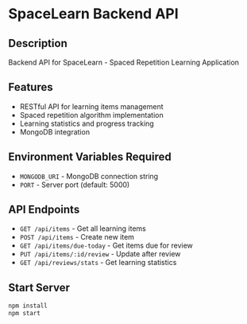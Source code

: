 # SpaceLearn Backend API

## Description
Backend API for SpaceLearn - Spaced Repetition Learning Application

## Features
- RESTful API for learning items management
- Spaced repetition algorithm implementation
- Learning statistics and progress tracking
- MongoDB integration

## Environment Variables Required
- `MONGODB_URI` - MongoDB connection string
- `PORT` - Server port (default: 5000)

## API Endpoints
- `GET /api/items` - Get all learning items
- `POST /api/items` - Create new item
- `GET /api/items/due-today` - Get items due for review
- `PUT /api/items/:id/review` - Update after review
- `GET /api/reviews/stats` - Get learning statistics

## Start Server
```bash
npm install
npm start
```